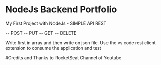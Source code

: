 # NodeJs Backend Portfolio
 My First Project with NodeJs - SIMPLE API REST
 
 -- POST
 -- PUT
 -- GET
 -- DELETE

Write first in array and then write on json file.
Use the vs code rest client extension to consume the application and test

#Credits and Thanks to RocketSeat Channel of Youtube
